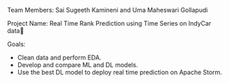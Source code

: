 Team Members: Sai Sugeeth Kamineni and Uma Maheswari Gollapudi

Project Name: Real Time Rank Prediction using Time Series on IndyCar data

Goals:
* Clean data and perform EDA.
* Develop and compare ML and DL models.
* Use the best DL model to deploy real time prediction on Apache Storm.